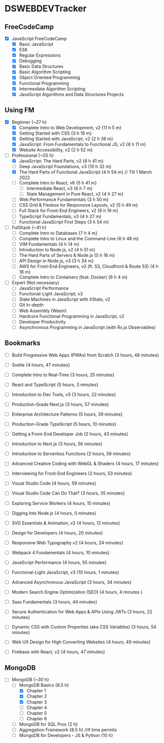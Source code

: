 # DSWEBDEVTracker

## FreeCodeCamp
- [x] JavaScript FreeCodeCamp 
  - [x] Basic JavaScript
  - [x] ES6
  - [x] Regular Expressions
  - [x] Debugging
  - [x] Basic Data Structures
  - [x] Basic Algorithm Scripting
  - [x] Object Oriented Programming
  - [x] Functional Programming
  - [x] Intermediate Algorithm Scripting
  - [x] JavaScript Algorithms and Data Structures Projects

## Using FM
- [x] Beginner {~27 h}
  - [x] Complete Intro to Web Development, v2 {11 h 5 m}
  - [x] Getting Started with CSS {3 h 19 m}
  - [x] Getting Started with JavaScript, v2 {2 h 36 m}
  - [x] JavaScript: From Fundamentals to Functional JS, v2 {8 h 11 m}
  - [x] Website Accessibility, v2 {2 h 52 m}
 
- [ ] Professional {~55 h}
  - [x] JavaScript: The Hard Parts, v2 {6 h 41 m}
  - [ ] Deep JavaScript Foundations, v3 {10 h 32 m}
  - [x] The Hard Parts of Functional JavaScript {4 h 54 m} // Till 1 March 2022
  - [ ] Complete Intro to React, v6 {5 h 41 m}
    - [ ] Intermediate React, v3 {6 h 7 m}
    - [ ] State Management in Pure React, v2 {4 h 27 m}
  - [ ] Web Performance Fundamentals {3 h 50 m}
  - [ ] CSS Grid & Flexbox for Responsive Layouts, v2 {5 h 49 m}
  - [ ] Full Stack for Front-End Engineers, v2 {6 h 19 m}
  - [ ] TypeScript Fundamentals, v3 {4 h 27 m}
  - [ ] Functional JavaScript First Steps  {3 h 54 m}
 
- [ ] FullStack {~41 h}
  - [ ] Complete Intro to Databases {7 h 4 m}
  - [ ] Complete Intro to Linux and the Command-Line {6 h 48 m}
  - [ ] VIM Fundamentals {4 h 14 m}
  - [ ] Introduction to Node.js, v2 {4 h 51 m}
  - [ ] The Hard Parts of Servers & Node.js {5 h 16 m}
  - [ ] API Design in Node.js, v3 {3 h 34 m}
  - [ ] AWS for Front-End Engineers, v2 (ft. S3, Cloudfront & Route 53) {4 h 16 m}
  - [ ] Complete Intro to Containers (feat. Docker) {6 h 4 m}

- [ ] Expert (Not necessary)
  - [ ] JavaScript Performance
  - [ ] Functional-Light JavaScript, v3
  - [ ] State Machines in JavaScript with XState, v2
  - [ ] Git In-depth
  - [ ] Web Assembly (Wasm)
  - [ ] Hardcore Functional Programming in JavaScript, v2
  - [ ] Developer Productivity
  - [ ] Asynchronous Programming in JavaScript (with Rx.js Observables)

## Bookmarks
- [ ] Build Progressive Web Apps (PWAs) from Scratch {3 hours, 48 minutes}
- [ ] Svelte {4 hours, 47 minutes}
- [ ] Complete Intro to Real-Time {3 hours, 25 minutes}
- [ ] React and TypeScript {5 hours, 3 minutes}
- [ ] Introduction to Dev Tools, v3 {3 hours, 22 minutes}
- [ ] Production-Grade Next.js {3 hours, 57 minutes}
- [ ] Enterprise Architecture Patterns {5 hours, 39 minutes}
- [ ] Production-Grade TypeScript {5 hours, 10 minutes}
- [ ] Getting a Front-End Developer Job {2 hours, 43 minutes}
- [ ] Introduction to Next.js {3 hours, 56 minutes}
- [ ] Introduction to Serverless Functions {2 hours, 58 minutes}
- [ ] Advanced Creative Coding with WebGL & Shaders {4 hours, 17 minutes}
- [ ] Interviewing for Front-End Engineers {2 hours, 53 minutes}
- [ ] Visual Studio Code {4 hours, 59 minutes}
- [ ] Visual Studio Code Can Do That? {3 hours, 35 minutes}
- [ ] Exploring Service Workers {4 hours, 15 minutes}
- [ ] Digging Into Node.js {4 hours, 0 minutes}
- [ ] SVG Essentials & Animation, v2 {4 hours, 12 minutes}
- [ ] Design for Developers {4 hours, 20 minutes}
- [ ] Responsive Web Typography v2 {4 hours, 24 minutes}
- [ ] Webpack 4 Fundamentals {4 hours, 10 minutes}
- [ ] JavaScript Performance {4 hours, 55 minutes}
- [ ] Functional-Light JavaScript, v3 {10 hours, 1 minutes}
- [ ] Advanced Asynchronous JavaScript {3 hours, 34 minutes}
- [ ] Modern Search Engine Optimization (SEO) {4 hours, 4 minutes }
- [ ] Sass Fundamentals {3 hours, 44 minutes}
- [ ] Secure Authentication for Web Apps & APIs Using JWTs {3 hours, 22 minutes}
- [ ] Dynamic CSS with Custom Properties (aka CSS Variables) {3 hours, 54 minutes}
- [ ] Web UX Design for High Converting Websites {4 hours, 49 minutes}
- [ ] Firebase with React, v2 {4 hours, 47 minutes}



## MongoDB
- [ ] MongoDB {~30 h}
  - [ ] MongoDB Basics {8.5 h}
    - [x] Chapter 1
    - [x] Chapter 2
    - [x] Chapter 3
    - [ ] Chapter 4
    - [ ] Chapter 5
    - [ ] Chapter 6
  - [ ] MongoDB for SQL Pros {2 h}
  - [ ] Aggregation Framework {8.5 h} //If time permits
  - [ ] MongoDB for Developers - JS & Python {10 h}
